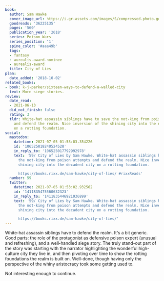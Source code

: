 ```yaml
---
book:
  author: Sam Hawke
  cover_image_url: https://i.gr-assets.com/images/S/compressed.photo.goodreads.com/books/1505333151l/36225135._SY475_.jpg
  goodreads: '36225135'
  pages: '560'
  publication_year: '2018'
  series: Poison Wars
  series_position: '1'
  spine_color: '#aaa49b'
  tags:
  - fantasy
  - aurealis-award-nominee
  - aurealis-award
  title: City of Lies
plan:
  date_added: '2018-10-02'
related_books:
- book: k-j-parker/sixteen-ways-to-defend-a-walled-city
  text: More siege stories.
review:
  date_read:
  - 2021-06-13
  did_not_finish: false
  rating: 3
  tldr: White-hat assassin siblings have to save the not-king from poison attempts
    and defend the realm. Nice inversion of the shining city into the decadent city
    on a rotting foundation.
social:
  mastodon:
    datetime: 2021-07-05 01:53:03.354226
    id: '106525018240524528'
    in_reply_to: '106525017792992978'
    text: '59/ City of Lies by Sam Hawke. White-hat assassin siblings have to save
      the not-king from poison attempts and defend the realm. Nice inversion of the
      shining city into the decadent city on a rotting foundation.

      https://books.rixx.de/sam-hawke/city-of-lies/ #rixxReads'
  number: 59
  twitter:
    datetime: 2021-07-05 01:53:02.932562
    id: '1411835475560632323'
    in_reply_to: '1411835446921936899'
    text: '59/ City of Lies by Sam Hawke. White-hat assassin siblings have to save
      the not-king from poison attempts and defend the realm. Nice inversion of the
      shining city into the decadent city on a rotting foundation.

      https://books.rixx.de/sam-hawke/city-of-lies/'
---
```


White-hat assassin siblings have to defend the realm. It's a bit generic. Good parts: the role of the protagonist as
defensive poison expert (unusual and refreshing), and a well-handled siege story. The truly stand-out part of the story
was starting with the narrator highlighting the wonderful high-culture city they live in, and then pivoting over time to
show the rotting foundations the realm is built on. Well-done, though having only the perspective of the whiny
aristocracy took some getting used to.

Not interesting enough to continue.
